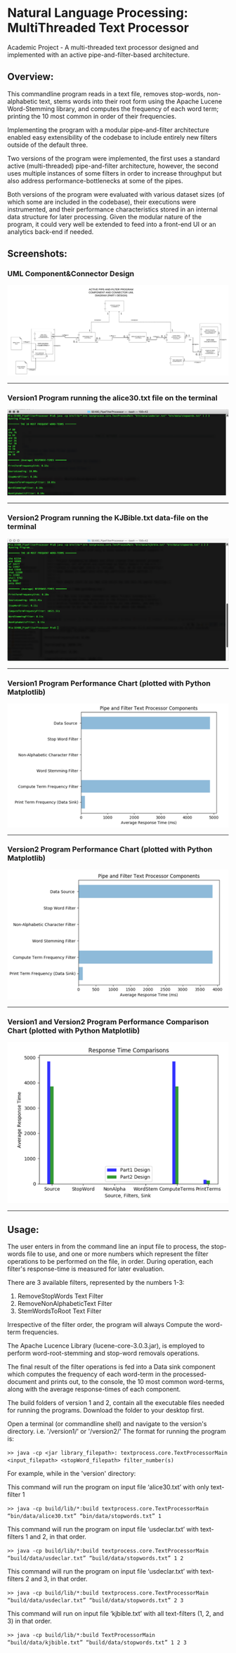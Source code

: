 # Natural Language Processing: MultiThreaded Text Processor
Academic Project - A multi-threaded text processor designed and implemented with an active pipe-and-filter-based architecture.

## Overview:
This commandline program reads in a text file, removes stop-words, non-alphabetic text, stems words into their root form using the Apache Lucene Word-Stemming library, and computes the frequency of each word term; printing the 10 most common in order of their frequencies.

Implementing the program with a modular pipe-and-filter architecture enabled easy extensibility of the codebase to include entirely new filters outside of the default three.

Two versions of the program were implemented, the first uses a standard active (multi-threaded) pipe-and-filter architecture, however, the second uses multiple instances of some filters in order to increase throughput but also address performance-bottlenecks at some of the pipes.

Both versions of the program were evaluated with various dataset sizes (of which some are included in the codebase), their executions were instrumented, and their performance characteristics stored in an internal data structure for later processing. Given the modular nature of the program, it could very well be extended to feed into a front-end UI or an analytics back-end if needed.

## Screenshots:

### UML Component&Connector Design
![alt text](https://github.com/davidolorundare/image-repo/blob/master/threaded-text-processor-images/C%26C_PART%20I%20Design.png "Pipe-and-Filter (version1) program UML Diagram")

---

### Version1 Program running the alice30.txt file on the terminal

![alt text](https://github.com/davidolorundare/image-repo/blob/master/threaded-text-processor-images/cli_execution.png "Pipe-and-Filter (version1) program running on the terminal")

---

### Version2 Program running the KJBible.txt data-file on the terminal

![alt text](https://github.com/davidolorundare/image-repo/blob/master/threaded-text-processor-images/kjbible_execution.png "Pipe-and-Filter (version1) program running the KJBible.txt data-file on the terminal")

---

### Version1 Program Performance Chart (plotted with Python Matplotlib)
![alt text](https://github.com/davidolorundare/image-repo/blob/master/threaded-text-processor-images/responseTimes.png "Pipe-and-Filter (version1) program performance chart")

---

### Version2 Program Performance Chart (plotted with Python Matplotlib)
![alt text](https://github.com/davidolorundare/image-repo/blob/master/threaded-text-processor-images/parallelizedResponse-time.png "Pipe-and-Filter (version2) program performance chart")

---

### Version1 and Version2 Program Performance Comparison Chart (plotted with Python Matplotlib)
![alt text](https://github.com/davidolorundare/image-repo/blob/master/threaded-text-processor-images/sideBysideComparison.png "Pipe-and-Filter version1 and version2 program performance comparisons")

---


## Usage:

The user enters in from the command line an input file to process,
the stop-words file to use, and one or more numbers which represent 
the filter operations to be performed on the file, in order. 
During operation, each filter's response-time is measured for later 
evaluation.

There are 3 available filters, represented by the numbers 1-3:
1. RemoveStopWords Text Filter
2. RemoveNonAlphabeticText Filter
3. StemWordsToRoot Text Filter

Irrespective of the filter order, the program will always Compute
the word-term frequencies.

The Apache Lucence Library (lucene-core-3.0.3.jar), is employed to perform word-root-stemming 
and stop-word removals operations. 

The final result of the filter operations is fed into a Data sink 
component which computes the frequency of each word-term in the 
processed-document and prints out, to the console, the 10 most common 
word-terms, along with the average response-times of each component.

The build folders of version 1 and 2, contain all the executable files needed for running the programs. Download the folder to your desktop first.

Open a terminal (or commandline shell) and navigate to the version's directory. i.e. '/version1/' or '/version2/'
The format for running the program is:

```>> java -cp <jar library_filepath>: textprocess.core.TextProcessorMain <input_filepath> <stopWord_filepath> filter_number(s)```


For example, while in the 'version' directory:

 This command will run the program on input file ‘alice30.txt’ with only text-filter 1
 
```>> java -cp build/lib/*:build textprocess.core.TextProcessorMain “bin/data/alice30.txt” “bin/data/stopwords.txt” 1```
 

This command will run the program on input file ‘usdeclar.txt’ with text-filters 1 and 2, in that order.

```>> java -cp build/lib/*:build textprocess.core.TextProcessorMain “build/data/usdeclar.txt” “build/data/stopwords.txt” 1 2```
 
 
This command will run the program on input file ‘usdeclar.txt’ with text-filters 2 and 3, in that order.

```>> java -cp build/lib/*:build textprocess.core.TextProcessorMain “build/data/usdeclar.txt” “build/data/stopwords.txt” 2 3```


This command will run on input file ‘kjbible.txt’ with all text-filters (1, 2, and 3) in that order.

```>> java -cp build/lib/*:build TextProcessorMain “build/data/kjbible.txt” “build/data/stopwords.txt” 1 2 3```






